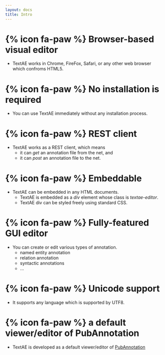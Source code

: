 ```yaml
---
layout: docs
title: Intro
---
```


# {% icon fa-paw %} Browser-based visual editor
* TextAE works in Chrome, FireFox, Safari, or any other web browser which confroms HTML5.

# {% icon fa-paw %} No installation is required
* You can use TextAE immediately without any installation process.

# {% icon fa-paw %} REST client
* TextAE works as a REST client, which means
  * it can _get_ an annotation file from the net, and
  * it can _post_ an annotation file to the net.

# {% icon fa-paw %} Embeddable
* TextAE can be embedded in any HTML documents.
  * TextAE is embedded as a _div_ element whose class is _textae-editor_.
  * TextAE div can be styled freely using standard CSS.

# {% icon fa-paw %} Fully-featured GUI editor
* You can create or edit various types of annotation.
  * named entity annotation
  * relation annotation
  * syntactic annotations
  * ...

# {% icon fa-paw %} Unicode support
* It supports any language which is supported by UTF8.

# {% icon fa-paw %} a default viewer/editor of PubAnnotation
* TextAE is developed as a default viewer/editor of [PubAnnotation](http://pubannotation.org)